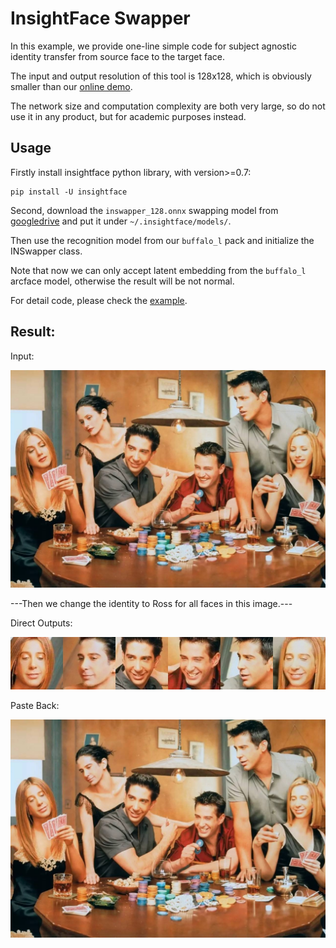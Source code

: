 # InsightFace Swapper

In this example, we provide one-line simple code for subject agnostic identity transfer from source face to the target face.

The input and output resolution of this tool is 128x128, which is obviously smaller than our [online demo](http://demo.insightface.ai:7009/). 

The network size and computation complexity are both very large, so do not use it in any product, but for academic purposes instead.


## Usage

Firstly install insightface python library, with version>=0.7:

```
pip install -U insightface
```

Second, download the `inswapper_128.onnx` swapping model from [googledrive](https://drive.google.com/file/d/1GW7Q41Uk4H30wVFL2Tl4Kl8MWIV4fVFC/view?usp=share_link) and put it under `~/.insightface/models/`.

Then use the recognition model from our `buffalo_l` pack and initialize the INSwapper class. 

Note that now we can only accept latent embedding from the `buffalo_l` arcface model, otherwise the result will be not normal.

For detail code, please check the [example](inswapper_main.py).

## Result:

Input: 

<img src="https://raw.githubusercontent.com/nttstar/insightface-resources/master/images/t1.jpg" width="640" />

---Then we change the identity to Ross for all faces in this image.---

Direct Outputs:

<img src="https://raw.githubusercontent.com/nttstar/insightface-resources/master/images/t1_swapped2.jpg" width="640" />

Paste Back:

<img src="https://raw.githubusercontent.com/nttstar/insightface-resources/master/images/t1_swapped.jpg" width="640" />

